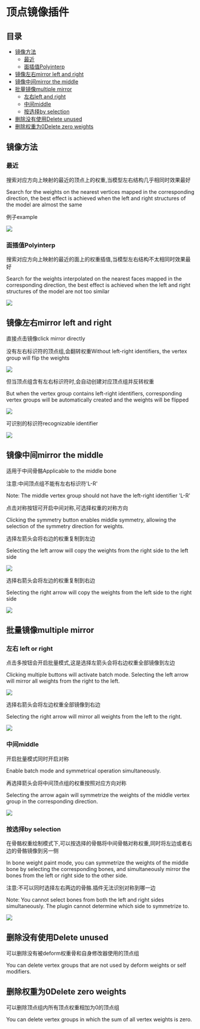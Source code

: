 # 顶点镜像插件

## 目录

- [镜像方法](#镜像方法)
  - [最近](#最近)
  - [面插值Polyinterp](#面插值Polyinterp)
- [镜像左右mirror left and right](#镜像左右mirror-left-and-right)
- [镜像中间mirror the middle](#镜像中间mirror-the-middle)
- [批量镜像multiple mirror](#批量镜像)
  - [左右left and right](#左右)
  - [中间middle](#中间)
  - [按选择by selection](#按选择)
- [删除没有使用Delete unused](#删除没有使用)
- [删除权重为0Delete zero weights](#删除权重为0)

## 镜像方法

### 最近

搜索对应方向上映射的最近的顶点上的权重,当模型左右结构几乎相同时效果最好

Search for the weights on the nearest vertices mapped in the corresponding direction, the best effect is achieved when the left and right structures of the model are almost the same

例子example

![](image/image_90fVtE3_rk.png)

### 面插值Polyinterp

搜索对应方向上映射的最近的面上的权重插值,当模型左右结构不太相同时效果最好

Search for the weights interpolated on the nearest faces mapped in the corresponding direction, the best effect is achieved when the left and right structures of the model are not too similar

![](image/image_Y22X3IXGPJ.png)

## 镜像左右mirror left and right

直接点击镜像click mirror directly

没有左右标识符的顶点组,会翻转权重Without left-right identifiers, the vertex group will flip the weights

![](<image/镜像无标识符 (1)_2tjk5OzQm5.gif>)

但当顶点组含有左右标识符时,会自动创建对应顶点组并反转权重

But when the vertex group contains left-right identifiers, corresponding vertex groups will be automatically created and the weights will be flipped

![](<image/镜像标识符 (2)_wkFm2jSu7w.gif>)

可识别的标识符recognizable identifier

![](image/image_y7VKM-kWV2.png)

## 镜像中间mirror the middle

适用于中间骨骼Applicable to the middle bone

注意:中间顶点组不能有左右标识符'L-R'

Note: The middle vertex group should not have the left-right identifier 'L-R'

点击对称按钮可开启中间对称,可选择权重的对称方向

Clicking the symmetry button enables middle symmetry, allowing the selection of the symmetry direction for weights.

选择左箭头会将右边的权重复制到左边

Selecting the left arrow will copy the weights from the right side to the left side

![](image/中间无标识符_S4sj8-u84r.gif)

选择右箭头会将左边的权重复制到右边

Selecting the right arrow will copy the weights from the left side to the right side

![](image/中间无标识符右_6nDljRTwT9.gif)

## 批量镜像multiple mirror

### 左右 left or right

点击多按钮会开启批量模式,这是选择左箭头会将右边权重全部镜像到左边

Clicking multiple buttons will activate batch mode. Selecting the left arrow will mirror all weights from the right to the left.

![](image/全部镜像到左_jVCKKz3MGf.gif)

选择右箭头会将左边权重全部镜像到右边

Selecting the right arrow will mirror all weights from the left to the right.

![](image/全部镜像到右_bxHlcK2md-.gif)

### 中间middle

开启批量模式同时开启对称

Enable batch mode and symmetrical operation simultaneously.

再选择箭头会将中间顶点组的权重按照对应方向对称

Selecting the arrow again will symmetrize the weights of the middle vertex group in the corresponding direction.

![](<image/批量对称中间 (1)_PHVVTEzFiR.gif>)

### 按选择by selection

在骨骼权重绘制模式下,可以按选择的骨骼将中间骨骼对称权重,同时将左边或者右边的骨骼镜像到另一侧

In bone weight paint mode, you can symmetrize the weights of the middle bone by selecting the corresponding bones, and simultaneously mirror the bones from the left or right side to the other side.

注意:不可以同时选择左右两边的骨骼.插件无法识别对称到哪一边

Note: You cannot select bones from both the left and right sides simultaneously. The plugin cannot determine which side to symmetrize to.

![](image/按选择对称_414A0JAGbt.gif)

## 删除没有使用Delete unused

可以删除没有被deform权重骨和自身修改器使用的顶点组

You can delete vertex groups that are not used by deform weights or self modifiers.

## 删除权重为0Delete zero weights

可以删除顶点组内所有顶点权重相加为0的顶点组

You can delete vertex groups in which the sum of all vertex weights is zero.
